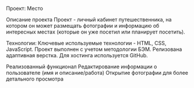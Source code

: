 Проект: Место

Описание проекта
Проект - личный кабинет путешественника, на котором он может размещать фотографии и информацию об интересных местах (которые он уже посетил или планирует посетить).

Технологии:
 Ключевые используемые технологии - HTML, CSS, JavaScript.
 Проект выполнен с учетом методологии БЭМ.
 Релизована адаптивная верстка.
 Для хостинга используется GitHub.

Реализованный функционал
 Редактирование информации о пользователе (имя и описание/работа)
 Открытие фотографии для более детального просмотра
